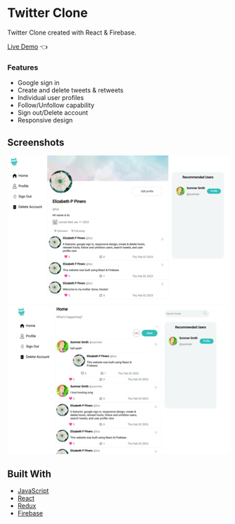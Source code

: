 # Twitter Clone
Twitter Clone created with React & Firebase.

[Live Demo](https://itsaflamingo.github.io/twitter-clone/) :point_left:

### Features

- Google sign in
- Create and delete tweets & retweets
- Individual user profiles
- Follow/Unfollow capability
- Sign out/Delete account 
- Responsive design

## Screenshots

![profile](./src/images/screenshots/prof.png)
![dashboard](./src/images/screenshots/dash.png)

## Built With

- [JavaScript](https://www.javascript.com/)
- [React](https://reactjs.org/)
- [Redux](https://redux.js.org/)
- [Firebase](https://firebase.google.com/)


